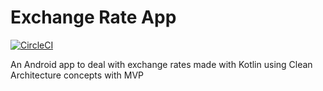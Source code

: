 # Exchange Rate App
[![CircleCI](https://circleci.com/gh/vinicius-pmoleta/exchange-rate.svg?style=svg)](https://circleci.com/gh/vinicius-pmoleta/exchange-rate)

An Android app to deal with exchange rates made with Kotlin using Clean Architecture concepts with MVP
